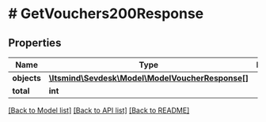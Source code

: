 # # GetVouchers200Response

## Properties

Name | Type | Description | Notes
------------ | ------------- | ------------- | -------------
**objects** | [**\Itsmind\Sevdesk\Model\ModelVoucherResponse[]**](ModelVoucherResponse.md) |  |
**total** | **int** |  | [optional]

[[Back to Model list]](../../README.md#models) [[Back to API list]](../../README.md#endpoints) [[Back to README]](../../README.md)
